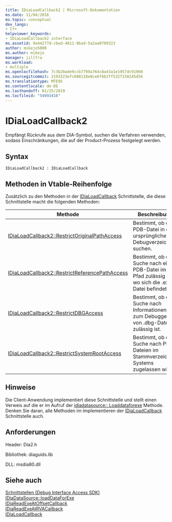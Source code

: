```yaml
---
title: IDiaLoadCallback2 | Microsoft-Dokumentation
ms.date: 11/04/2016
ms.topic: conceptual
dev_langs:
- C++
helpviewer_keywords:
- IDiaLoadCallback2 interface
ms.assetid: 9a44277d-cbed-4811-9bad-5a2aa0f09323
author: mikejo5000
ms.author: mikejo
manager: jillfra
ms.workload:
- multiple
ms.openlocfilehash: 7c3b20ade9ccb7799a764c8a43a1e1957dc91960
ms.sourcegitcommit: 2193323efc608118e0ce6f6b2ff532f158245d56
ms.translationtype: MTE95
ms.contentlocale: de-DE
ms.lasthandoff: 01/25/2019
ms.locfileid: "54993416"
---
```

# <a name="idialoadcallback2"></a>IDiaLoadCallback2
Empfängt Rückrufe aus dem DIA-Symbol, suchen die Verfahren verwenden, sodass Einschränkungen, die auf der Product-Prozess festgelegt werden.  
  
## <a name="syntax"></a>Syntax  
  
```  
IDiaLoadCallback2 : IDiaLoadCallback  
```  
  
## <a name="methods-in-vtable-order"></a>Methoden in Vtable-Reihenfolge  
 Zusätzlich zu den Methoden in der [IDiaLoadCallback](../../debugger/debug-interface-access/idialoadcallback.md) Schnittstelle, die diese Schnittstelle macht die folgenden Methoden:  
  
|Methode|Beschreibung|  
|------------|-----------------|  
|[IDiaLoadCallback2::RestrictOriginalPathAccess](../../debugger/debug-interface-access/idialoadcallback2-restrictoriginalpathaccess.md)|Bestimmt, ob eine PDB-Datei in das ursprüngliche Debugverzeichnis suchen.|  
|[IDiaLoadCallback2::RestrictReferencePathAccess](../../debugger/debug-interface-access/idialoadcallback2-restrictreferencepathaccess.md)|Bestimmt, ob die Suche nach einer PDB-Datei im Pfad zulässig ist, wo sich die .exe-Datei befindet.|  
|[IDiaLoadCallback2::RestrictDBGAccess](../../debugger/debug-interface-access/idialoadcallback2-restrictdbgaccess.md)|Bestimmt, ob die Suche nach Informationen zum Debuggen von .dbg-Dateien zulässig ist.|  
|[IDiaLoadCallback2::RestrictSystemRootAccess](../../debugger/debug-interface-access/idialoadcallback2-restrictsystemrootaccess.md)|Bestimmt, ob die Suche nach PDB-Dateien im Stammverzeichnis Systems zugelassen wird.|  
  
## <a name="remarks"></a>Hinweise  
 Die Client-Anwendung implementiert diese Schnittstelle und stellt einen Verweis auf die er im Aufruf der [idiadatasource:: Loaddataforexe](../../debugger/debug-interface-access/idiadatasource-loaddataforexe.md) Methode. Denken Sie daran, alle Methoden im Implementieren der [IDiaLoadCallback](../../debugger/debug-interface-access/idialoadcallback.md) Schnittstelle auch.  
  
## <a name="requirements"></a>Anforderungen  
 Header: Dia2.h  
  
 Bibliothek: diaguids.lib  
  
 DLL: msdia80.dll  
  
## <a name="see-also"></a>Siehe auch  
 [Schnittstellen (Debug Interface Access SDK)](../../debugger/debug-interface-access/interfaces-debug-interface-access-sdk.md)   
 [IDiaDataSource::loadDataForExe](../../debugger/debug-interface-access/idiadatasource-loaddataforexe.md)   
 [IDiaReadExeAtOffsetCallback](../../debugger/debug-interface-access/idiareadexeatoffsetcallback.md)   
 [IDiaReadExeAtRVACallback](../../debugger/debug-interface-access/idiareadexeatrvacallback.md)   
 [IDiaLoadCallback](../../debugger/debug-interface-access/idialoadcallback.md)